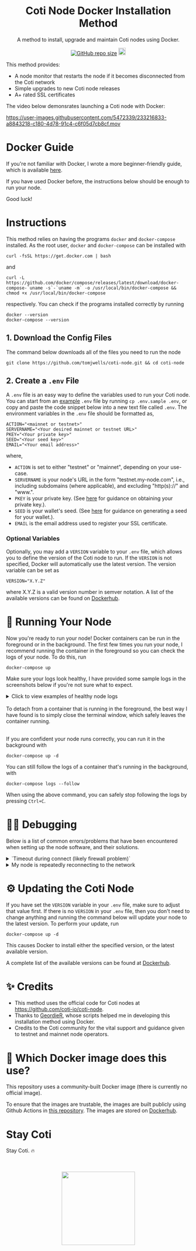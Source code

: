 <h1 align="center">Coti Node Docker Installation Method</h1>

<p align="center">A method to install, upgrade and maintain Coti nodes using Docker.</p>
<p align="center">
	<a href="https://github.com/tomjwells/coti-node"><img alt="GitHub repo size" src="https://img.shields.io/github/repo-size/tomjwells/coti-node"></a>
    <a href="https://twitter.com/intent/tweet?text=I+just+installed+my+%23COTI+node+with+%40tomjwells%27+Docker+installation+method.+It+worked+like+a+charm%21+%F0%9F%94%A5%0D%0A%0D%0Ahttps%3A%2F%2Fgithub.com%2Ftomjwells%2Fcoti-node%0D%0A%0D%0A%24COTI+%24DJED+%24SHEN+"><img src="https://randojs.com/images/tweetShield.svg" alt="Tweet" height="20"/></a>
</p>

This method provides:

- A node monitor that restarts the node if it becomes disconnected from the Coti network
- Simple upgrades to new Coti node releases
- A+ rated SSL certificates

The video below demonsrates launching a Coti node with Docker:

https://user-images.githubusercontent.com/5472339/233216833-a8843218-c180-4d78-91c4-c6f05d7cb8cf.mov

# Docker Guide

If you're not familiar with Docker, I wrote a more beginner-friendly guide, which is available [here](https://docker.guides.coticommunity.com).

If you have used Docker before, the instructions below should be enough to run your node.

Good luck!

# Instructions

This method relies on having the programs `docker` and `docker-compose` installed. As the root user, `docker` and `docker-compose` can be installed with

```
curl -fsSL https://get.docker.com | bash
```

and

```
curl -L https://github.com/docker/compose/releases/latest/download/docker-compose-`uname -s`-`uname -m` -o /usr/local/bin/docker-compose && chmod +x /usr/local/bin/docker-compose
```

respectively. You can check if the programs installed correctly by running

```
docker --version
docker-compose --version
```


## 1. Download the Config Files

The command below downloads all of the files you need to run the node

```
git clone https://github.com/tomjwells/coti-node.git && cd coti-node
```

## 2. Create a `.env` File

A `.env` file is an easy way to define the variables used to run your Coti node. You can start from an [example](https://github.com/tomjwells/coti-node/blob/master/.env.sample) `.env` file by running `cp .env.sample .env`, or copy and paste the code snippet below into a new text file called `.env`. The environment variables in the `.env` file should be formatted as,

```.env
ACTION="<mainnet or testnet>"
SERVERNAME="<Your desired mainnet or testnet URL>"
PKEY="<Your private key>"
SEED="<Your seed key>"
EMAIL="<Your email address>"
```

where,

- `ACTION` is set to either "testnet" or "mainnet", depending on your use-case.
- `SERVERNAME` is your node's URL in the form "testnet.my-node.com", i.e., including subdomains (where applicable), and excluding "http(s)://" and "www.".
- `PKEY` is your private key. (See [here](https://cotidocs.geordier.co.uk/wallet-and-kyc/generating-your-seed) for guidance on obtaining your private key.).
- `SEED` is your wallet's seed. (See [here](https://cotidocs.geordier.co.uk/wallet-and-kyc/generating-your-seed) for guidance on generating a seed for your wallet.).
- `EMAIL` is the email address used to register your SSL certificate.

### Optional Variables

Optionally, you may add a `VERSION` variable to your `.env` file, which allows you to define the version of the Coti node to run. If the `VERSION` is not specified, Docker will automatically use the latest version. The version variable can be set as

```.env
VERSION="X.Y.Z"
```

where X.Y.Z is a valid version number in semver notation. A list of the available versions can be found on [Dockerhub](https://hub.docker.com/r/atomnode/coti-node/tags).

# 🏃 Running Your Node

Now you're ready to run your node! Docker containers can be run in the foreground or in the background. The first few times you run your node, I recommend running the container in the foreground so you can check the logs of your node. To do this, run

```
docker-compose up
```

Make sure your logs look healthy, I have provided some sample logs in the screenshots below if you're not sure what to expect.

<details>
    <summary>Click to view examples of healthy node logs</summary>

Healthy startup logs should eventually look like this:

<p align="center"><img src="https://media.discordapp.net/attachments/995792094088155227/1066373633020272640/Healthy_starting_logs.png"></p>

Healthy steady state logs should look like this:

<p align="center"><img src="https://media.discordapp.net/attachments/995792094088155227/1066399682743505036/Healthy_steady_state_logs.png"></p>
</details>
<br />
To detach from a container that is running in the foreground, the best way I have found is to simply close the terminal window, which safely leaves the container running.
<br /><br />

If you are confident your node runs correctly, you can run it in the background with

```
docker-compose up -d
```

You can still follow the logs of a container that's running in the background, with

```
docker-compose logs --follow
```

When using the above command, you can safely stop following the logs by pressing `Ctrl+C`.

# 🧑‍💻 Debugging

Below is a list of common errors/problems that have been encountered when setting up the node software, and their solutions.

<details>
    <summary>`Timeout during connect (likely firewall problem)`</summary>

<br/>
For the SSL verification to work, your server needs to be able to accept incoming connections from the internet on ports 80 and 443.
<br/>
    To get the SSL certificates installed, you will need to allow all inbound connections (0.0.0.0/0) for ports 80 and 443 to your machine. The precise steps for this will vary depending on your VPS provider.
<br/>
<br/>
</details>
<details>
    <summary>My node is repeatedly reconnecting to the network</summary>
    Coti's node manager performs health status checks on your node using port 7070.<br/>
    To allow the node manager to connect to your node, ensure that port 7070 is accessible from the IP addresses:
    <ul>
    <li>"52.59.142.53" for testnet nodes,</li>
    <li>"35.157.47.86" for mainnet nodes.</li>
    </ul>
	If you have made port 7070 accessible to the general internet (which may be useful for debugging), you can verify that port 7070 is working correctly in your browser by entering the url `http://YOUR-NODE-URL:7070/nodeHash`, which should return your node hash. As an example for my node this would be <a href="http://testnet.atomnode.tomoswells.com:7070/nodeHash">http://testnet.atomnode.tomoswells.com:7070/nodeHash</a>. Note: After experimenting I found this not to work consistently in all browsers (due to SSL errors), but it has worked for me reliably in firefox and safari. You can also use the command line program `curl`, for example `curl http://testnet.atomnode.tomoswells.com:7070/nodeHash`.
</details>

# ⚙️ Updating the Coti Node

If you have set the `VERSION` variable in your `.env` file, make sure to adjust that value first. If there is no `VERSION` in your `.env` file, then you don't need to change anything and running the command below will update your node to the latest version. To perform your update, run

```
docker-compose up -d
```

This causes Docker to install either the specified version, or the latest available version.

A complete list of the available versions can be found at [Dockerhub](https://hub.docker.com/r/atomnode/coti-node/tags).

# ✨ Credits

- This method uses the official code for Coti nodes at https://github.com/coti-io/coti-node.
- Thanks to [GeordieR](https://twitter.com/Geordie_R), whose scripts helped me in developing this installation method using Docker.
- Credits to the Coti community for the vital support and guidance given to testnet and mainnet node operators.

# 🐳 Which Docker image does this use?

This repository uses a community-built Docker image (there is currently no official image).

To ensure that the images are trustable, the images are built publicly using Github Actions in [this repository](https://github.com/tomjwells/coti-node-images). The images are stored on <a href="https://hub.docker.com/r/atomnode/coti-node/tags" target="_blank">Dockerhub</a>.

# Stay Coti

Stay Coti. ️‍🔥
<br />
<br />
<br />


<p align="center"><a href="https://atomnode.tomoswells.com" target="_blank"><img src="https://pay.coti.io/nodes/atomnode.png" style="width: 200px"></a></p>
